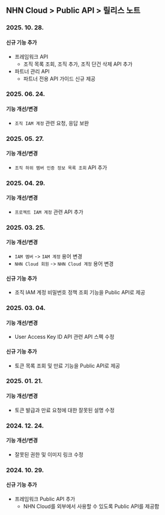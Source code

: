 ## NHN Cloud > Public API > 릴리스 노트

### 2025. 10. 28.
#### 신규 기능 추가

- 프레임워크 API
    - 조직 목록 조회, 조직 추가, 조직 단건 삭제 API 추가
- 파트너 관리 API
    - 파트너 전용 API 가이드 신규 제공

### 2025. 06. 24.
#### 기능 개선/변경

- `조직 IAM 계정` 관련 요청, 응답 보완


### 2025. 05. 27.
#### 기능 개선/변경

- `조직 하위 멤버 인증 정보 목록 조회` API 추가

### 2025. 04. 29.
#### 기능 개선/변경

- `프로젝트 IAM 계정` 관련 API 추가

### 2025. 03. 25.
#### 기능 개선/변경

- `IAM 멤버` -> `IAM 계정` 용어 변경
- `NHN Cloud 회원` -> `NHN Cloud 계정` 용어 변경

#### 신규 기능 추가

- 조직 IAM 계정 비밀번호 정책 조회 기능을 Public API로 제공

### 2025. 03. 04.
#### 기능 개선/변경

- User Access Key ID API 관련 API 스펙 수정

#### 신규 기능 추가

- 토큰 목록 조회 및 만료 기능을 Public API로 제공

### 2025. 01. 21.
#### 기능 개선/변경

- 토큰 발급과 만료 요청에 대한 잘못된 설명 수정

### 2024. 12. 24.
#### 기능 개선/변경

- 잘못된 권한 및 이미지 링크 수정

### 2024. 10. 29.
#### 신규 기능 추가

- 프레임워크 Public API 추가
    - NHN Cloud를 외부에서 사용할 수 있도록 Public API를 제공함